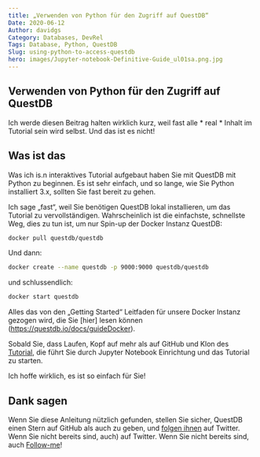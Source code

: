 ```yaml
---
title: „Verwenden von Python für den Zugriff auf QuestDB“
Date: 2020-06-12
Author: davidgs
Category: Databases, DevRel
Tags: Database, Python, QuestDB
Slug: using-python-to-access-questdb
hero: images/Jupyter-notebook-Definitive-Guide_ul01sa.png.jpg
---
```


## Verwenden von Python für den Zugriff auf QuestDB

Ich werde diesen Beitrag halten wirklich kurz, weil fast alle * real * Inhalt im Tutorial sein wird selbst. Und das ist es nicht!

## Was ist das

Was ich is.n interaktives Tutorial aufgebaut haben Sie mit QuestDB mit Python zu beginnen. Es ist sehr einfach, und so lange, wie Sie Python installiert 3.x, sollten Sie fast bereit zu gehen.

Ich sage „fast“, weil Sie benötigen QuestDB lokal installieren, um das Tutorial zu vervollständigen. Wahrscheinlich ist die einfachste, schnellste Weg, dies zu tun ist, um nur Spin-up der Docker Instanz QuestDB:

```bash
docker pull questdb/questdb
```
Und dann:

```bash
docker create --name questdb -p 9000:9000 questdb/questdb
```

und schlussendlich:

```bash
docker start questdb
```

Alles das von den „Getting Started“ Leitfaden für unsere Docker Instanz gezogen wird, die Sie [hier] lesen können (https://questdb.io/docs/guideDocker).

Sobald Sie, dass Laufen, Kopf auf mehr als auf GitHub und Klon des [Tutorial](https://github.com/davidgs/QuestNotebook), die führt Sie durch Jupyter Notebook Einrichtung und das Tutorial zu starten.

Ich hoffe wirklich, es ist so einfach für Sie!

## Dank sagen

Wenn Sie diese Anleitung nützlich gefunden, stellen Sie sicher, QuestDB einen Stern auf GitHub als auch zu geben, und [folgen ihnen](https://twitter.com/intent/follow?screen_name=questdb) auf Twitter. Wenn Sie nicht bereits sind, auch) auf Twitter. Wenn Sie nicht bereits sind, auch [Follow-me](https://twitter.com/intent/follow?screen_name=davidgsIoT)!
